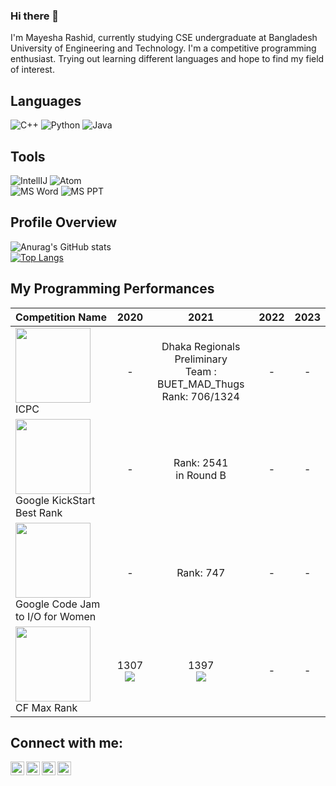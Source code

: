 ### Hi there 👋

I'm Mayesha Rashid, currently studying CSE undergraduate at Bangladesh University of Engineering and Technology. I'm a competitive programming enthusiast. Trying out learning different languages and hope to find my field of interest.


## Languages

![C++](https://img.shields.io/badge/-C++-000000?style=flat&logo=c%2B%2B)
![Python](https://img.shields.io/badge/-Python-000000?style=flat&logo=python)
![Java](https://img.shields.io/badge/-Java-000000?style=flat&logo=java)

## Tools

![IntellIJ](https://img.shields.io/badge/-IntellIJ%20IDEA-000000?style=flat&logo=intellij%20idea)
![Atom](https://img.shields.io/badge/-Atom-000000?style=flat&logo=atom)<br />
![MS Word](https://img.shields.io/badge/-MS%20Word-000000?style=flat&logo=microsoft%20word) 
![MS PPT](https://img.shields.io/badge/-MS%20Powerpoint-000000?style=flat&logo=microsoft%20powerpoint)

## Profile Overview

![Anurag's GitHub stats](https://github-readme-stats.vercel.app/api?username=mrashid5919&show_icons=true&theme=midnight-purple)<br />
[![Top Langs](https://github-readme-stats.vercel.app/api/top-langs/?username=mrashid5919&layout=compact)](https://github.com/anuraghazra/github-readme-stats)

## My Programming Performances

| Competition Name|2020|2021| 2022 | 2023 |
| :----------------------------------------------------------------------------------------------------------------------------------------------------- | :-------------------------------------------------------------------------------------------: | :----------------------------------------------------------------------------: | :--: | :--: |
| <img width="120px" src="https://www.hmc.edu/about-hmc/wp-content/uploads/sites/2/2019/01/icpc19.png" /> <br /> ICPC                                |  -  | Dhaka Regionals Preliminary <br /> Team : BUET_MAD_Thugs <br /> Rank: 706/1324 |  -   |  -   |
| <img width="120px" src="https://lh3.googleusercontent.com/proxy/LZuJ0WzZcX1Ya1zMX9D5EM5pDKDRW9p_uL9ur9TcpllL-YK2aPMpColVpz-QlAyQ9BoZOx76YfeuylyIDzSYdwqBw4w_xPjmXmOzq9E39J64P_TtADaeuZoDZzFE9xHZ9guw_ImnLmQhSGbab_u3W4nXK6tpYe2Xh6EmQ2zqUTXVryIZiJmCSuwmOkXnnjSZBGMGgURV" /> <br />Google KickStart Best Rank |  -  | Rank: 2541 <br/> in Round B  |  -   |  -   |
| <img width="120px" src="https://lh5.googleusercontent.com/QBCvB6fytcv69bBk06xwpU37QYoOe8fBbp50RQTKJY9U-IZJFedd_sj8EVxhWnxyPelanylpGHO1pwsbYMFzxWenqzaBtvSVmBham69z4LWu6xpILANQk-mvpC-SPrJNKsC-7dvUzw" /> <br />Google Code Jam to I/O for Women |  -  | Rank: 747 |  -   |  -   | 
| <img width="120px" src="https://encrypted-tbn0.gstatic.com/images?q=tbn:ANd9GcR2DoufguaX-CBfO4_O07P6E_t9jSd-1uNDqm8sbk0JjQnG8unILMPY9ZnfigoXohiF8A&usqp=CAU" /> <br />CF Max Rank|  1307 <br /> ![](https://img.shields.io/badge/-Pupil-brightgreen?style=flat)  |  1397 <br /> ![](https://img.shields.io/badge/-Pupil-brightgreen?style=flat)   |  -   |  -   |

## Connect with me:

[<img align="left" alt="Mayesha Rashid" width="22px" src="https://cdn.jsdelivr.net/npm/simple-icons@v3/icons/github.svg" />][website]
[<img align="left" alt="Mayesha Rashid | LinkedIn" width="22px" src="https://cdn.jsdelivr.net/npm/simple-icons@v3/icons/linkedin.svg" />][linkedin]
[<img align="left" alt="Mayesha Rashid | Facebook" width="22px" src="https://cdn.jsdelivr.net/npm/simple-icons@v3/icons/facebook.svg" />][facebook]
[<img align="left" alt="Mayesha Rashid | Codeforces" width="22px" src="https://cdn.jsdelivr.net/npm/simple-icons@v3/icons/codeforces.svg" />][codeforces]

[website]: https://github.com/mrashid5919
[facebook]: https://www.facebook.com/mayesha.rashid.3
[codeforces]: https://codeforces.com/profile/rashidmayesha
[linkedin]: https://www.linkedin.com/in/mayesha-rashid-9aa2171ab/
